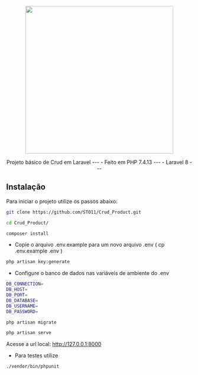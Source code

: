 <p align="center"><a href="https://laravel.com" target="_blank"><img src="https://raw.githubusercontent.com/laravel/art/master/logo-lockup/5%20SVG/2%20CMYK/1%20Full%20Color/laravel-logolockup-cmyk-red.svg" width="400"></a></p>
<p align="center">
    Projeto básico de Crud em Laravel
    ---
    - Feito em PHP 7.4.13
    ---
    - Laravel 8
    ---
</p>

## Instalação
Para iniciar o projeto utilize os passos abaixo:

```sh
git clone https://github.com/STO11/Crud_Product.git
```

```sh
cd Crud_Product/
```

```sh
composer install
```

- Copie o arquivo .env.example para um novo arquivo .env ( cp .env.example .env )

```sh
php artisan key:generate
```

- Configure o banco de dados nas variáveis de ambiente do .env

```sh
DB_CONNECTION=
DB_HOST=
DB_PORT=
DB_DATABASE=
DB_USERNAME=
DB_PASSWORD=
```

```sh
php artisan migrate
```

```sh
php artisan serve
```
Acesse a url local: http://127.0.0.1:8000

- Para testes utilize 

```sh
./vendor/bin/phpunit
```
